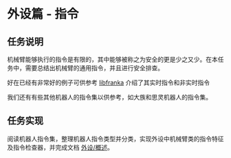 # 外设篇 - 指令

## 任务说明

机械臂能够执行的指令是有限的，其中能够被称之为安全的更是少之又少。在本任务中，需要总结出机械臂的通用指令，并且进行安全排查。

好在已经有非常好的例子可供参考 [libfranka](https://www.franka.cn/FCI/libfranka.html) 介绍了其实时指令和非实时指令

我们还有有些其他机器人的指令集以供参考，如大族和思灵机器人的指令集。

## 任务实现

阅读机器人指令集，整理机器人指令类型并分类，实现外设中机械臂类的指令特征及指令检查器，并完成文档 [外设/概述](../外设/00%20Introduction.md)。
